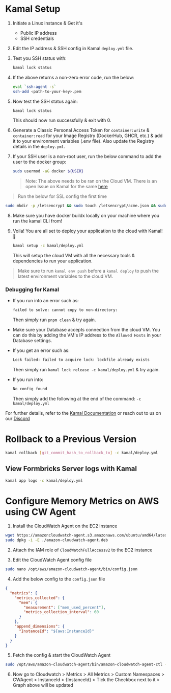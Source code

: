 # Kamal Setup

1. Initiate a Linux instance & Get it's 
   - Public IP address
   - SSH credentials

2. Edit the IP address & SSH config in Kamal `deploy.yml` file.
3. Test you SSH status with:

   ```sh
   kamal lock status
   ```

4. If the above returns a non-zero error code, run the below:

    ```sh
    eval `ssh-agent -s`
    ssh-add <path-to-your-key>.pem
    ```

5. Now test the SSH status again:

    ```sh
    kamal lock status
    ```

    This should now run successfully & exit with 0.

6. Generate a Classic Personal Access Token for `container:write` & `container:read` for your Image Registry (DockerHub, GHCR, etc.) & add it to your environment variables (.env file). Also update the Registry details in the `deploy.yml`.

7. If your SSH user is a non-root user, run the below command to add the user to the docker group:

    ```sh
    sudo usermod -aG docker ${USER}
    ```

    > Note: The above needs to be ran on the Cloud VM. There is an open Issue on Kamal for the same [here](https://github.com/basecamp/kamal/issues/405)

> Run the below for SSL config the first time
```sh
sudo mkdir -p /letsencrypt && sudo touch /letsencrypt/acme.json && sudo chmod 600 /letsencrypt/acme.json
```

8. Make sure you have docker buildx locally on your machine where you run the kamal CLI from!

9. Voila! You are all set to deploy your application to the cloud with Kamal! 🚀

    ```sh
    kamal setup -c kamal/deploy.yml
    ```

    This will setup the cloud VM with all the necessary tools & dependencies to run your application.

> Make sure to run `kamal env push` before a `kamal deploy` to push the latest environment variables to the cloud VM.

### Debugging for Kamal

- If you run into an error such as:

    ```sh
    failed to solve: cannot copy to non-directory:
    ```

    Then simply run `pnpm clean` & try again.

- Make sure your Database accepts connection from the cloud VM. You can do this by adding the VM's IP address to the `Allowed Hosts` in your Database settings.

- If you get an error such as:

    ```sh
    Lock failed: failed to acquire lock: lockfile already exists
    ```

    Then simply run `kamal lock release -c kamal/deploy.yml` & try again.

- If you run into:
    ```sh
    No config found
    ```

    Then simply add the following at the end of the command: `-c kamal/deploy.yml`

For further details, refer to the [Kamal Documentation](https://kamal-deploy.org/docs/configuration) or reach out to us on our [Discord](https://formbricks.com/discord)

# Rollback to a Previous Version

```sh
kamal rollback [git_commit_hash_to_rollback_to] -c kamal/deploy.yml
```

## View Formbricks Server logs with Kamal

```sh
kamal app logs -c kamal/deploy.yml
```

# Configure Memory Metrics on AWS using CW Agent

1. Install the CloudWatch Agent on the EC2 instance

```sh
wget https://amazoncloudwatch-agent.s3.amazonaws.com/ubuntu/amd64/latest/amazon-cloudwatch-agent.deb
sudo dpkg -i -E ./amazon-cloudwatch-agent.deb
```

2. Attach the IAM role of `CloudWatchFullAccessv2` to the EC2 instance

3. Edit the CloudWatch Agent config file

```sh
sudo nano /opt/aws/amazon-cloudwatch-agent/bin/config.json
```

4. Add the below config to the `config.json` file

```json
{
  "metrics": {
    "metrics_collected": {
      "mem": {
        "measurement": ["mem_used_percent"],
        "metrics_collection_interval": 60
      }
    },
    "append_dimensions": {
      "InstanceId": "${aws:InstanceId}"
    }
  }
}
```

5. Fetch the config & start the CloudWatch Agent

```sh
sudo /opt/aws/amazon-cloudwatch-agent/bin/amazon-cloudwatch-agent-ctl -a fetch-config -m ec2 -c file:/opt/aws/amazon-cloudwatch-agent/bin/config.json -s
```

6. Now go to Cloudwatch > Metrics > All Metrics > Custom Namespaces > CWAgent > InstanceId > {InstanceId} > Tick the Checkbox next to it > Graph above will be updated

